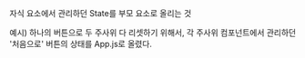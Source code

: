 자식 요소에서 관리하던 State를 부모 요소로 올리는 것

예시) 하나의 버튼으로 두 주사위 다 리셋하기 위해서, 각 주사위 컴포넌트에서 관리하던 '처음으로' 버튼의 상태를  App.js로 올렸다.